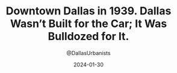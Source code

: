 ---
layout: instagram_embed
title: "Downtown Dallas in 1939. Dallas Wasn’t Built for the Car; It Was Bulldozed for It."
date: 2024-01-30
author: "@DallasUrbanists"
external_url: https://www.instagram.com/reel/C2vXIuivQTb
category: History
---